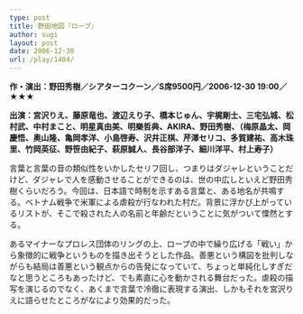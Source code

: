 ```yaml
---
type: post
title: 野田地図『ロープ』
author: sugi
layout: post
date: 2006-12-30
url: /play/1484/
---
```

**作・演出：野田秀樹／シアターコクーン／S席9500円／2006-12-30 19:00／★★★**

**出演：宮沢りえ、藤原竜也、渡辺えり子、橋本じゅん、宇梶剛士、三宅弘城、松村武、中村まこと、明星真由美、明樂哲典、AKIRA、野田秀樹、（梅原晶太、岡慶悟、奥山隆、亀岡孝洋、小島啓寿、沢井正棋、芹澤セリコ、多賀建祐、高木珠里、竹岡英征、野笹由紀子、萩原誠人、長谷部洋子、細川洋平、村上寿子）**

言葉と言葉の音の類似性をいかしたセリフ回し、つまりはダジャレということだけど、ダジャレで人を感動させることができるのは、世の中広しといえど野田秀樹くらいだろう。今回は、日本語で時制を示すある言葉と、ある地名が共鳴する。ベトナム戦争で米軍による虐殺が行なわれた村だ。背景に浮かび上がっているリストが、そこで殺された人の名前と年齢だということに気がついて慄然とする。

あるマイナーなプロレス団体のリングの上、ロープの中で繰り広げる「戦い」から象徴的に戦争というものを描き出そうとした作品。善悪という構図を批判しながらも結局は善悪という観点からの告発になっていて、ちょっと単純化しすぎだなと思うところもあったけど、でも素直に心を動かされる舞台だった。虐殺の描写を演じるのでなく、あくまで言葉で冷徹に表現する演出、しかもそれを宮沢りえに語らせたところがなにより効果的だった。

